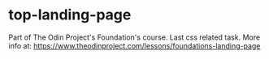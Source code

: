 # top-landing-page
Part of The Odin Project's Foundation's course. Last css related task. More info at: https://www.theodinproject.com/lessons/foundations-landing-page
